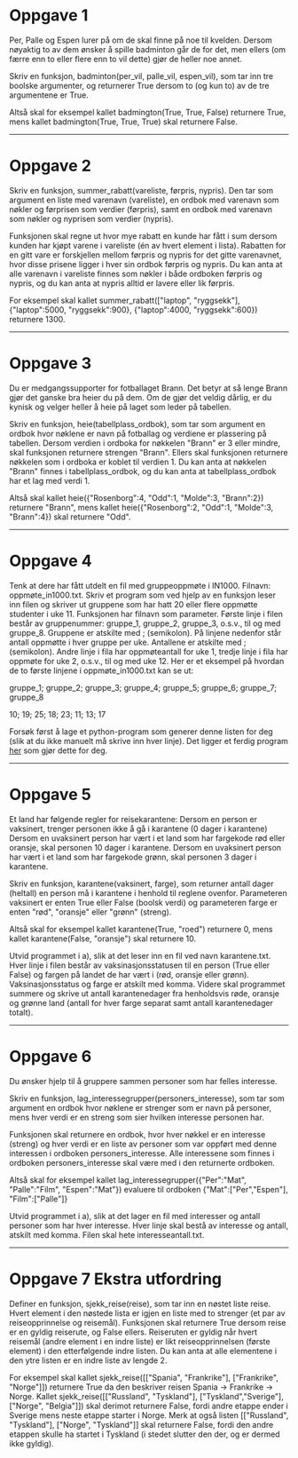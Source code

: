 # Oppgave 1

Per, Palle og Espen lurer på om de skal finne på noe til kvelden. Dersom nøyaktig to av dem ønsker å spille badminton går de for det, men ellers (om færre enn to eller flere enn to vil dette) gjør de heller noe annet.

Skriv en funksjon, badminton(per_vil, palle_vil, espen_vil), som tar inn tre boolske argumenter, og returnerer True dersom to (og kun to) av de tre argumentene er True.

Altså skal for eksempel kallet badmington(True, True, False) returnere True, mens kallet badmington(True, True, True) skal returnere False.

---

# Oppgave 2

Skriv en funksjon, summer_rabatt(vareliste, førpris, nypris). Den tar som argument en liste med varenavn (vareliste), en ordbok med varenavn som nøkler og førprisen som verdier (førpris), samt en ordbok med varenavn som nøkler og nyprisen som verdier (nypris).

Funksjonen skal regne ut hvor mye rabatt en kunde har fått i sum dersom kunden har kjøpt varene i vareliste (én av hvert element i lista). Rabatten for en gitt vare er forskjellen mellom førpris og nypris for det gitte varenavnet, hvor disse prisene ligger i hver sin ordbok førpris og nypris. Du kan anta at alle varenavn i vareliste finnes som nøkler i både ordboken førpris og nypris, og du kan anta at nypris alltid er lavere eller lik førpris.

For eksempel skal kallet summer_rabatt(["laptop", "ryggsekk"], {"laptop":5000, "ryggsekk":900}, {"laptop":4000, "ryggsekk":600}) returnere 1300.

---

# Oppgave 3

Du er medgangssupporter for fotballaget Brann. Det betyr at så lenge Brann gjør det ganske bra heier du på dem. Om de gjør det veldig dårlig, er du kynisk og velger heller å heie på laget som leder på tabellen.

Skriv en funksjon, heie(tabellplass_ordbok), som tar som argument en ordbok hvor nøklene er navn på fotballag og verdiene er plassering på tabellen. Dersom verdien i ordboka for nøkkelen "Brann" er 3 eller mindre, skal funksjonen returnere strengen "Brann". Ellers skal funksjonen returnere nøkkelen som i ordboka er koblet til verdien 1. Du kan anta at nøkkelen "Brann" finnes i tabellplass_ordbok, og du kan anta at tabellplass_ordbok har et lag med verdi 1.

Altså skal kallet heie({"Rosenborg":4, "Odd":1, "Molde":3, "Brann":2}) returnere "Brann", mens kallet heie({"Rosenborg":2, "Odd":1, "Molde":3, "Brann":4}) skal returnere "Odd".

---

# Oppgave 4

Tenk at dere har fått utdelt en fil med gruppeoppmøte i IN1000. Filnavn: oppmøte\_in1000.txt. Skriv et program som ved hjelp av en funksjon leser inn filen og skriver ut gruppene som har hatt 20 eller flere oppmøtte studenter i uke 11. Funksjonen har filnavn som parameter.
Første linje i filen består av gruppenummer: gruppe\_1, gruppe\_2, gruppe\_3, o.s.v., til og med gruppe\_8. Gruppene er atskilte med ; (semikolon). På linjene nedenfor står antall oppmøtte i hver gruppe per uke. Antallene er atskilte med ; (semikolon). Andre linje i fila har oppmøteantall for uke 1, tredje linje i fila har oppmøte for uke 2, o.s.v., til og med uke 12.
Her er et eksempel på hvordan de to første linjene i oppmøte\_in1000.txt kan se ut:

gruppe\_1; gruppe\_2; gruppe\_3; gruppe\_4; gruppe\_5; gruppe\_6; gruppe\_7; gruppe\_8

10; 19; 25; 18; 23; 11; 13; 17

Forsøk først å lage et python-program som generer denne listen for deg (slik at du ikke manuelt må skrive inn hver linje). Det ligger et ferdig program [her](./generer_oppmotefil.py) som gjør dette for deg.

---

# Oppgave 5

Et land har følgende regler for reisekarantene:
Dersom en person er vaksinert, trenger personen ikke å gå i karantene (0 dager i karantene)
Dersom en uvaksinert person har vært i et land som har fargekode rød eller oransje, skal personen 10 dager i karantene.
Dersom en uvaksinert person har vært i et land som har fargekode grønn, skal personen 3 dager i karantene.

Skriv en funksjon, karantene(vaksinert, farge), som returner antall dager (heltall) en person må i karantene i henhold til reglene ovenfor. Parameteren vaksinert er enten True eller False (boolsk verdi) og parameteren farge er enten "rød", "oransje" eller "grønn" (streng).

Altså skal for eksempel kallet karantene(True, "roed") returnere 0, mens kallet karantene(False, "oransje") skal returnere 10.

Utvid programmet i a), slik at det leser inn en fil ved navn karantene.txt. Hver linje i filen består av vaksinasjonsstatusen til en person (True eller False) og fargen på landet de har vært i (rød, oransje eller grønn). Vaksinasjonsstatus og farge er atskilt med komma. Videre skal programmet summere og skrive ut antall karantenedager fra henholdsvis røde, oransje og grønne land (antall for hver farge separat samt antall karantenedager totalt).

---

# Oppgave 6

Du ønsker hjelp til å gruppere sammen personer som har felles interesse.

Skriv en funksjon, lag_interessegrupper(personers_interesse), som tar som argument en ordbok hvor nøklene er strenger som er navn på personer, mens hver verdi er en streng som sier hvilken interesse personen har.

Funksjonen skal returnere en ordbok, hvor hver nøkkel er en interesse (streng) og hver verdi er en liste av personer som var oppført med denne interessen i ordboken personers_interesse. Alle interessene som finnes i ordboken personers_interesse skal være med i den returnerte ordboken.

Altså skal for eksempel kallet lag_interessegrupper({"Per":"Mat", "Palle":"Film", "Espen":"Mat"}) evaluere til ordboken {"Mat":["Per","Espen"], "Film":["Palle"]}

Utvid programmet i a), slik at det lager en fil med interesser og antall personer som har hver interesse. Hver linje skal bestå av interesse og antall, atskilt med komma. Filen skal hete interesseantall.txt.

---

# Oppgave 7 Ekstra utfordring

Definer en funksjon, sjekk_reise(reise), som tar inn en nøstet liste reise. Hvert element i den nøstede lista er igjen en liste med to strenger (et par av reiseopprinnelse og reisemål). Funksjonen skal returnere True dersom reise er en gyldig reiserute, og False ellers. Reiseruten er gyldig når hvert reisemål (andre element i en indre liste) er likt reiseopprinnelsen (første element) i den etterfølgende indre listen. Du kan anta at alle elementene i den ytre listen er en indre liste av lengde 2.

For eksempel skal kallet sjekk_reise([["Spania", "Frankrike"], ["Frankrike", "Norge"]]) returnere True da den beskriver reisen Spania -> Frankrike -> Norge. Kallet sjekk_reise([["Russland", "Tyskland"], ["Tyskland","Sverige"], ["Norge", "Belgia"]]) skal derimot returnere False, fordi andre etappe ender i Sverige mens neste etappe starter i Norge. Merk at også listen [["Russland", "Tyskland"], ["Norge", "Tyskland"]] skal returnere False, fordi den andre etappen skulle ha startet i Tyskland (i stedet slutter den der, og er dermed ikke gyldig).
